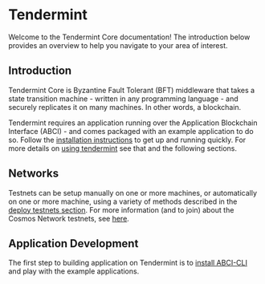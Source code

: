 # Tendermint

Welcome to the Tendermint Core documentation! The introduction below provides
an overview to help you navigate to your area of interest.

## Introduction

Tendermint Core is Byzantine Fault Tolerant (BFT) middleware that takes a state
transition machine - written in any programming language - and securely
replicates it on many machines. In other words, a blockchain.

Tendermint requires an application running over the Application Blockchain
Interface (ABCI) - and comes packaged with an example application to do so.
Follow the [installation instructions](./install) to get up and running
quickly. For more details on [using tendermint](./using-tendermint) see that
and the following sections.

## Networks

Testnets can be setup manually on one or more machines, or automatically on one
or more machine, using a variety of methods described in the [deploy testnets
section](./deploy-testnets). For more information (and to join) about the
Cosmos Network testnets, see [here](/getting-started/full-node.md).

## Application Development

The first step to building application on Tendermint is to [install
ABCI-CLI](./getting-started) and play with the example applications.
